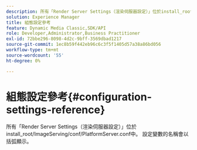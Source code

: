 ```yaml
---
description: 所有「Render Server Settings（渲染伺服器設定）」位於install_root/ImageServing/conf/PlatformServer.conf中。 設定變數的名稱會以括弧顯示。
solution: Experience Manager
title: 組態設定參考
feature: Dynamic Media Classic,SDK/API
role: Developer,Administrator,Business Practitioner
exl-id: 72bbe296-8098-4d2c-9bff-3569dbad1217
source-git-commit: 1ec8b59f442eb96c6c3f5f1405d57a38a86bd056
workflow-type: tm+mt
source-wordcount: '55'
ht-degree: 0%

---
```


# 組態設定參考{#configuration-settings-reference}

所有「Render Server Settings（渲染伺服器設定）」位於install_root/ImageServing/conf/PlatformServer.conf中。 設定變數的名稱會以括弧顯示。

